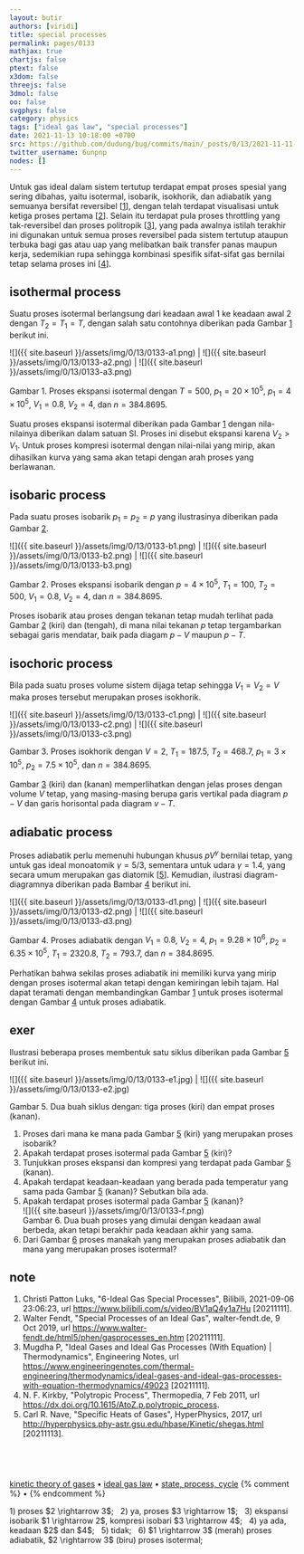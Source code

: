 ```yaml
---
layout: butir
authors: [viridi]
title: special processes
permalink: pages/0133
mathjax: true
chartjs: false
ptext: false
x3dom: false
threejs: false
3dmol: false
oo: false
svgphys: false
category: physics
tags: ["ideal gas law", "special processes"]
date: 2021-11-13 10:18:00 +0700
src: https://github.com/dudung/bug/commits/main/_posts/0/13/2021-11-11-special-processes.md
twitter_username: 6unpnp
nodes: []
---
```

Untuk gas ideal dalam sistem tertutup terdapat empat proses spesial yang sering dibahas, yaitu isotermal, isobarik, isokhorik, dan adiabatik yang semuanya bersifat reversibel [[1](#r01)], dengan telah terdapat visualisasi untuk ketiga proses pertama [[2](#r02)]. Selain itu terdapat pula proses throttling yang tak-reversibel dan proses politropik [[3](#r03)], yang pada awalnya istilah terakhir ini digunakan untuk semua proses reversibel pada sistem tertutup ataupun terbuka bagi gas atau uap yang melibatkan baik transfer panas maupun kerja, sedemikian rupa sehingga kombinasi spesifik sifat-sifat gas bernilai tetap selama proses ini [[4](#r04)].


## isothermal process
Suatu proses isotermal berlangsung dari keadaan awal $1$ ke keadaan awal $2$ dengan $T_2 = T_1 = T$, dengan salah satu contohnya diberikan pada Gambar [1](#fig1) berikut ini.

![]({{ site.baseurl }}/assets/img/0/13/0133-a1.png) | ![]({{ site.baseurl }}/assets/img/0/13/0133-a2.png) | ![]({{ site.baseurl }}/assets/img/0/13/0133-a3.png)

Gambar <a name="fig1">1</a>. Proses ekspansi isotermal dengan $T = 500$, $p_1 = 20 \times 10^5$, $p_1 = 4 \times 10^5$, $V_1 = 0.8$, $V_2 = 4$, dan $n = 384.8695$.

Suatu proses ekspansi isotermal diberikan pada Gambar [1](#fig1) dengan nila-nilainya diberikan dalam satuan SI. Proses ini disebut ekspansi karena $V_2 > V_1$. Untuk proses kompresi isotermal dengan nilai-nilai yang mirip, akan dihasilkan kurva yang sama akan tetapi dengan arah proses yang berlawanan.


## isobaric process
Pada suatu proses isobarik $p_1 = p_2 = p$ yang ilustrasinya diberikan pada Gambar [2](#fig2). 

![]({{ site.baseurl }}/assets/img/0/13/0133-b1.png) | ![]({{ site.baseurl }}/assets/img/0/13/0133-b2.png) | ![]({{ site.baseurl }}/assets/img/0/13/0133-b3.png)

Gambar <a name="fig2">2</a>. Proses ekspansi isobarik dengan $p = 4 \times 10^5$, $T_1 = 100$, $T_2 = 500$, $V_1 = 0.8$, $V_2 = 4$, dan $n = 384.8695$.

Proses isobarik atau proses dengan tekanan tetap mudah terlihat pada Gambar [2](#fig2) (kiri) dan (tengah), di mana nilai tekanan $p$ tetap tergambarkan sebagai garis mendatar, baik pada diagam $p-V$ maupun $p-T$.


## isochoric process
Bila pada suatu proses volume sistem dijaga tetap sehingga $V_1 = V_2 = V$ maka proses tersebut merupakan proses isokhorik.

![]({{ site.baseurl }}/assets/img/0/13/0133-c1.png) | ![]({{ site.baseurl }}/assets/img/0/13/0133-c2.png) | ![]({{ site.baseurl }}/assets/img/0/13/0133-c3.png)

Gambar <a name="fig3">3</a>. Proses isokhorik dengan $V = 2$, $T_1 = 187.5$, $T_2 = 468.7$, $p_1 = 3 \times 10^5$, $p_2 = 7.5 \times 10^5$, dan $n = 384.8695$.

Gambar [3](#fig3) (kiri) dan (kanan) memperlihatkan dengan jelas proses dengan volume $V$ tetap, yang masing-masing berupa garis vertikal pada diagram $p-V$ dan garis horisontal pada diagram $v-T$.


## adiabatic process
Proses adiabatik perlu memenuhi hubungan khusus $pV^\gamma$ bernilai tetap, yang untuk gas ideal monoatomik $\gamma = 5/3$, sementara untuk udara $\gamma = 1.4$, yang secara umum merupakan gas diatomik [[5](#r05)]. Kemudian, ilustrasi diagram-diagramnya diberikan pada Bambar [4](#fig4) berikut ini.

![]({{ site.baseurl }}/assets/img/0/13/0133-d1.png) | ![]({{ site.baseurl }}/assets/img/0/13/0133-d2.png) | ![]({{ site.baseurl }}/assets/img/0/13/0133-d3.png)

Gambar <a name="fig4">4</a>. Proses adiabatik dengan $V_1 = 0.8$, $V_2 = 4$, $p_1 = 9.28 \times 10^6$, $p_2 = 6.35 \times 10^5$, $T_1 = 2320.8$, $T_2 = 793.7$, dan $n = 384.8695$.

Perhatikan bahwa sekilas proses adiabatik ini memiliki kurva yang mirip dengan proses isotermal akan tetapi dengan kemiringan lebih tajam. Hal dapat teramati dengan membandingkan Gambar [1](#fig1) untuk proses isotermal dengan Gambar [4](#fig4) untuk proses adiabatik.


## exer
Ilustrasi beberapa proses membentuk satu siklus diberikan pada Gambar [5](#fig5) berikut ini.

![]({{ site.baseurl }}/assets/img/0/13/0133-e1.jpg) | ![]({{ site.baseurl }}/assets/img/0/13/0133-e2.jpg)

Gambar <a name="fig5">5</a>. Dua buah siklus dengan: tiga proses (kiri) dan empat proses (kanan). 

1. Proses dari mana ke mana pada Gambar [5](#fig5) (kiri) yang merupakan proses isobarik?
2. Apakah terdapat proses isotermal pada Gambar [5](#fig5) (kiri)?
3. Tunjukkan proses ekspansi dan kompresi yang terdapat pada Gambar [5](#fig5) (kanan).
4. Apakah terdapat keadaan-keadaan yang berada pada temperatur yang sama pada Gambar [5](#fig5) (kanan)? Sebutkan bila ada.
5. Apakah terdapat proses isotermal pada Gambar [5](#fig5) (kanan)?
    \
    ![]({{ site.baseurl }}/assets/img/0/13/0133-f.png)
    \
    Gambar <a name="fig6">6</a>. Dua buah proses yang dimulai dengan keadaan awal berbeda, akan tetapi berakhir pada keadaan akhir yang sama.
6. Dari Gambar [6](#fig6) proses manakah yang merupakan proses adiabatik dan mana yang merupakan proses isotermal?


## note
1. <a name="r01"></a>Christi Patton Luks, "6-Ideal Gas Special Processes", Bilibili, 2021-09-06 23:06:23, url <https://www.bilibili.com/s/video/BV1aQ4y1a7Hu> [20211111].
2. <a name="r02"></a>Walter Fendt, "Special Processes of an Ideal Gas", walter-fendt.de, 9 Oct 2019, url <https://www.walter-fendt.de/html5/phen/gasprocesses_en.htm> [20211111].
3. <a name="r03"></a>Mugdha P, "Ideal Gases and Ideal Gas Processes (With Equation) \| Thermodynamics", Engineering Notes, url <https://www.engineeringenotes.com/thermal-engineering/thermodynamics/ideal-gases-and-ideal-gas-processes-with-equation-thermodynamics/49023> [20211111].
4. <a name="r04"></a>N. F. Kirkby, "Polytropic Process", Thermopedia, 7 Feb 2011, url <https://dx.doi.org/10.1615/AtoZ.p.polytropic_process>.
5. <a name="r05"></a>Carl R. Nave, "Specific Heats of Gases", HyperPhysics, 2017, url <http://hyperphysics.phy-astr.gsu.edu/hbase/Kinetic/shegas.html> [20211113].


## &nbsp;
[kinetic theory of gases](0130.html) &bull; [ideal gas law](0131.html) &bull; [state, process, cycle](0132.html)
{% comment %} []() &bull; []() {% endcomment %}


<ans>
1) proses $2 \rightarrow 3$; &nbsp;
2) ya, proses $3 \rightarrow 1$; &nbsp;
3) ekspansi isobarik $1 \rightarrow 2$, kompresi isobari $3 \rightarrow 4$; &nbsp;
4) ya ada, keadaan $2$ dan $4$; &nbsp;
5) tidak; &nbsp;
6) $1 \rightarrow 3$ (merah) proses adiabatik, $2 \rightarrow 3$ (biru) proses isotermal; &nbsp;
</ans>

